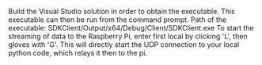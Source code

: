 Build the Visual Studio solution in order to obtain the executable. This executable can then be run from the command prompt.
Path of the executable: SDKClient/Output/x64/Debug/Client/SDKClient.exe
To start the streaming of data to the Raspberry Pi, enter first local by clicking 'L', then gloves with 'G'. 
This will directly start the UDP connection to your local python code, which relays it then to the pi.
